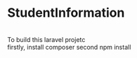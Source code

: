 # StudentInformation
<br>
To build this laravel projetc 
<br>
firstly, install composer
second npm install
